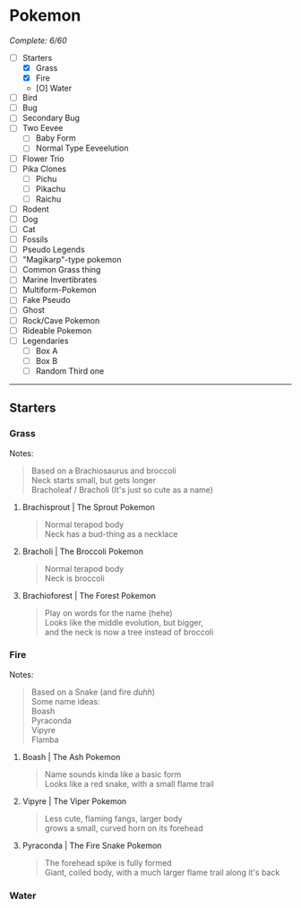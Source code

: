 # Pokemon

*Complete: 6/60*

- [ ] Starters
    - [X] Grass
    - [X] Fire
    - [O] Water
- [ ] Bird
- [ ] Bug
- [ ] Secondary Bug
- [ ] Two Eevee
    - [ ] Baby Form
    - [ ] Normal Type Eeveelution
- [ ] Flower Trio
- [ ] Pika Clones
    - [ ] Pichu
    - [ ] Pikachu
    - [ ] Raichu
- [ ] Rodent
- [ ] Dog
- [ ] Cat
- [ ] Fossils
- [ ] Pseudo Legends
- [ ] "Magikarp"-type pokemon
- [ ] Common Grass thing
- [ ] Marine Invertibrates
- [ ] Multiform-Pokemon
- [ ] Fake Pseudo
- [ ] Ghost
- [ ] Rock/Cave Pokemon
- [ ] Rideable Pokemon
- [ ] Legendaries
    - [ ] Box A
    - [ ] Box B
    - [ ] Random Third one

---

## Starters

### Grass
Notes:
> Based on a Brachiosaurus and broccoli  
> Neck starts small, but gets longer  
> Bracholeaf / Bracholi (It's just so cute as a name)  
1. Brachisprout  |  The Sprout Pokemon
    > Normal terapod body  
    > Neck has a bud-thing as a necklace  
2. Bracholi      |  The Broccoli Pokemon
    > Normal terapod body  
    > Neck is broccoli  
3. Brachioforest |  The Forest Pokemon 
    > Play on words for the name (hehe)  
    > Looks like the middle evolution, but bigger,  
    > and the neck is now a tree instead of broccoli  

### Fire
Notes:
> Based on a Snake (and fire _duhh_)  
> Some name ideas:  
> Boash  
> Pyraconda  
> Vipyre  
> Flamba  
1. Boash | The Ash Pokemon
    > Name sounds kinda like a basic form  
    > Looks like a red snake, with a small flame trail
2. Vipyre | The Viper Pokemon
    > Less cute, flaming fangs, larger body  
    > grows a small, curved horn on its forehead  
3. Pyraconda | The Fire Snake Pokemon
    > The forehead spike is fully formed  
    > Giant, coiled body, with a much larger flame trail along it's back

### Water
